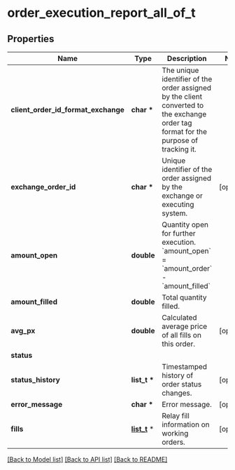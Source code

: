 # order_execution_report_all_of_t

## Properties
Name | Type | Description | Notes
------------ | ------------- | ------------- | -------------
**client_order_id_format_exchange** | **char \*** | The unique identifier of the order assigned by the client converted to the exchange order tag format for the purpose of tracking it. | 
**exchange_order_id** | **char \*** | Unique identifier of the order assigned by the exchange or executing system. | [optional] 
**amount_open** | **double** | Quantity open for further execution. &#x60;amount_open&#x60; &#x3D; &#x60;amount_order&#x60; - &#x60;amount_filled&#x60; | 
**amount_filled** | **double** | Total quantity filled. | 
**avg_px** | **double** | Calculated average price of all fills on this order. | [optional] 
**status** |  |  | 
**status_history** | **list_t \*** | Timestamped history of order status changes. | [optional] 
**error_message** | **char \*** | Error message. | [optional] 
**fills** | [**list_t**](fills.md) \* | Relay fill information on working orders. | [optional] 

[[Back to Model list]](../README.md#documentation-for-models) [[Back to API list]](../README.md#documentation-for-api-endpoints) [[Back to README]](../README.md)


